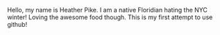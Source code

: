 Hello, my name is Heather Pike. I am a native Floridian hating the NYC winter! Loving the awesome food though.
This is my first attempt to use github!
